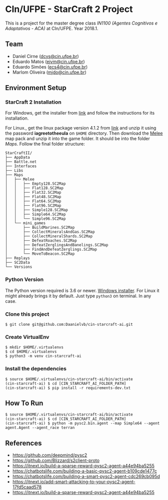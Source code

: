 # CIn/UFPE - StarCraft 2 Project
This is a project for the master degree class *IN1100 (Agentes Cognitivos e Adaptativos - ACA)* at CIn/UFPE. Year 2018.1. 

## Team
* Daniel Cirne (dcvs@cin.ufpe.br)
* Eduardo Matos (ejvm@cin.ufpe.br)
* Eduardo Simões (ecs4@cin.ufpe.br)
* Marlom Oliveira (mjdo@cin.ufpe.br)

## Environment Setup

### StarCraft 2 Installation
For Windows, get the installer from [link](https://us.battle.net/account/download/) and follow the instructions for its installation.

For Linux., get the linux package version 4.1.2 from [link](http://blzdistsc2-a.akamaihd.net/Linux/SC2.4.1.2.60604_2018_05_16.zip) and unzip it using the password **iagreetotheeula** on `$HOME` directory. Then download the [Melee](http://blzdistsc2-a.akamaihd.net/MapPacks/Melee.zip) map pack and unzip it into the game folder. It should be into the folder *Maps*. Follow the final folder structure:
```shell
StarCraftII/
├── AppData
├── Battle.net
├── Interfaces
├── Libs
├── Maps
│   ├── Melee
│   │   ├── Empty128.SC2Map
│   │   ├── Flat128.SC2Map
│   │   ├── Flat32.SC2Map
│   │   ├── Flat48.SC2Map
│   │   ├── Flat64.SC2Map
│   │   ├── Flat96.SC2Map
│   │   ├── Simple128.SC2Map
│   │   ├── Simple64.SC2Map
│   │   └── Simple96.SC2Map
│   └── mini_games
│       ├── BuildMarines.SC2Map
│       ├── CollectMineralsAndGas.SC2Map
│       ├── CollectMineralShards.SC2Map
│       ├── DefeatRoaches.SC2Map
│       ├── DefeatZerglingsAndBanelings.SC2Map
│       ├── FindAndDefeatZerglings.SC2Map
│       └── MoveToBeacon.SC2Map
├── Replays
├── SC2Data
└── Versions
```

### Python Version
The Python version required is 3.6 or newer.
[Windows installer](https://www.python.org/ftp/python/3.6.5/python-3.6.5.exe). For Linux it might already brings it by default. Just type `python3` on terminal. In any case.

### Clone this project
```shell
$ git clone git@github.com:Daanielvb/cin-starcraft-ai.git
```

### Create VirtualEnv 
```shell
$ mkdir $HOME/.virtualenvs
$ cd $HOME/.virtualenvs
$ python3 -m venv cin-starcraft-ai
```

### Install the dependencies
```shell
$ source $HOME/.virtualenvs/cin-starcraft-ai/bin/activate
(cin-starcraft-ai) $ cd [CIN_STARCRAFT_AI_FOLDER_PATH]
(cin-starcraft-ai) $ pip install -r requirements-dev.txt
```

## How To Run
```shell
$ source $HOME/.virtualenvs/cin-starcraft-ai/bin/activate
(cin-starcraft-ai) $ cd [CIN_STARCRAFT_AI_FOLDER_PATH]
(cin-starcraft-ai) $ python -m pysc2.bin.agent --map Simple64 --agent agent.Agent --agent_race terran
```

## References
* https://github.com/deepmind/pysc2
* https://github.com/Blizzard/s2client-proto
* https://itnext.io/build-a-sparse-reward-pysc2-agent-a44e94ba5255
* https://chatbotslife.com/building-a-basic-pysc2-agent-b109cde1477c
* https://chatbotslife.com/building-a-smart-pysc2-agent-cdc269cb095d
* https://itnext.io/add-smart-attacking-to-your-pysc2-agent-17fd5caad578
* https://itnext.io/build-a-sparse-reward-pysc2-agent-a44e94ba5255
